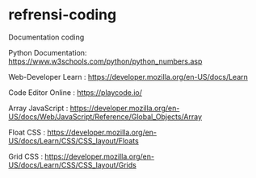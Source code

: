 # refrensi-coding
Documentation coding

Python Documentation:
https://www.w3schools.com/python/python_numbers.asp

Web-Developer Learn :
https://developer.mozilla.org/en-US/docs/Learn

Code Editor Online :
https://playcode.io/

Array JavaScript :
https://developer.mozilla.org/en-US/docs/Web/JavaScript/Reference/Global_Objects/Array

Float CSS :
https://developer.mozilla.org/en-US/docs/Learn/CSS/CSS_layout/Floats

Grid CSS :
https://developer.mozilla.org/en-US/docs/Learn/CSS/CSS_layout/Grids



